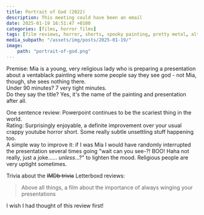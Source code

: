 ```yaml
---
title: Portrait of God (2022)
description: This meeting could have been an email
date: 2025-01-19 16:51:47 +0100
categories: [films, horror films]
tags: [film reviews, horror, shorts, spooky painting, pretty metal, altered states, cool weird crap, they say the title]
media_subpath: "/assets/img/posts/2025-01-19/"
image:
    path: "portrait-of-god.png"
---
```

<span class="reviewsection">Premise:</span> Mia is a young, very religious lady who is preparing a presentation about a ventablack painting where some people say they see god - not Mia, though, she sees nothing there.<br/>
<span class="reviewsection">Under 90 minutes?</span> 7 very tight minutes.<br/>
<span class="reviewsection">Do they say the title?</span> Yes, it's the name of the painting and presentation after all.

<span class="reviewsection">One sentence review:</span> Powerpoint continues to be the scariest thing in the world.<br/>
<span class="reviewsection">Rating:</span> Surprisingly enjoyable, a definite improvement over your usual crappy youtube horror short. Some really subtle unsettling stuff happening too.<br/>
<span class="reviewsection">A simple way to improve it:</span> if I was Mia I would have randomly interrupted the presentation several times going "wait can you see-?! BOO! Haha not really, just a joke...... *unless*...?" to lighten the mood. Religious people are very uptight sometimes.

<span class="reviewsection">Trivia about the ~~IMDb trivia~~ Letterboxd reviews:</span>
> Above all things, a film about the importance of always winging your presentations

I wish I had thought of this review first!